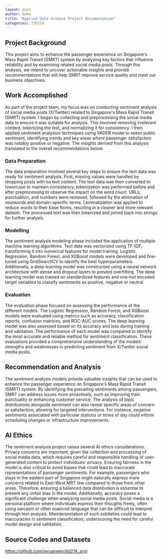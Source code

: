 ```yaml
---
layout: post
author: Name
title: "Applied Data Science Project Documentation"
categories: ITD214
---
```

## Project Background
This project aims to enhance the passenger experience on Singapore's Mass Rapid Transit (SMRT) system by analyzing key factors that influence reliability and by examining related social media posts. Through this analysis, we intend to uncover actionable insights and provide recommendations that will help SMRT improve service quality and meet our business objectives.

## Work Accomplished
As part of the project team, my focus was on conducting sentiment analysis of social media posts (X/Twitter) related to Singapore's Mass Rapid Transit (SMRT) system. I began by collecting and preprocessing the social media data to ensure it was sutiable for analysis. This involved removing irrelevant content, tokenizing the text, and normalizing it for consistency. I then applied sentiment analysius techniques using VADER model to seess public sentiment, identifying trends and key areas where passenger satisfaction was notably positive or negative. The insights derived from this analysis translated to the overall recommendations below.

### Data Preparation
The data preparation involved several key steps to ensure the text data was ready for sentiment analysis. First, missing values were handled by dropping posts with no text content. The text data was then converted to lowercase to maintain consistency, tokenization was performed before and after preprocessing to observe the impact on the word count. URLs, punctuation, and numbers were removed, followed by the elimination of stopwords and domain-specific terms. Lemmatization was applied to reduce words to their base forms, resulting in a cleaner and more relevant dataset. The processed text was then tokenized and joined back into strings for further analysis.

### Modelling
The sentiment analysis modeling phase included the application of multiple machine learning algorithms. Text data was vectorized using TF-IDF, transforming it into numerical features for model training. Logistic Regression, Random Forest, and XGBoost models were developed and fine-tuned using GridSearchCV to identify the best hyperparameters. Additionally, a deep learning model was constructed using a neural network architecture with dense and dropout layers to prevent overfitting. The deep learning model was trained on standardized features and one-hot encoded target variables to classify sentiments as positive, negative or neutral. 

### Evaluation
The evaluation phase focused on assessing the performance of the different models. The Logistic Regression, Random Forest, and XGBoost models were evaluated using metrics such as accuracy, classification reports, confusion matrices, and ROC-AUC scores. The deep learning model was also assessed based on its accuracy and loss during training and validation. The performance of each model was compared to identify the most accurate and reliable method for sentiment classification. These evaluations provided a comprehensive understanding of the models' strengths and weaknesses in predicting sentiment from  X/Twitter social media posts.

## Recommendation and Analysis
The sentiment analysis models provide valuable insights that can be used to enhance the passenger experience on Singapore's Mass Rapid Transit (SMRT) system. By identifying the prevailing sentiments among passengers, SMRT can address issues more proactively, such as improving train punctuality or enhancing customer service. The analysis of topic distributions alongside sentiment can also reveal specific areas of concern or satisfaction, allowing for targeted interventions. For instance, negative sentiments associated with particular stations or times of day could inform scheduling changes or infrastructure improvements.

## AI Ethics
The sentiment analysis project raises several AI ethics considerations. Privacy concerns are important, given the collection and processing of social media data, which requires careful and responsible handling of user-generated content to protect individuals' privacy. Ensuring fairness in the model is also critical to avoid biases that could lead to inaccurate representations of passenger sentiments. For example, passengers who stays in the eastern part of Singapore might naturally express more concerns related to East-West MRT line compared to those from other areas. Therefore, ensuring a balanced data distribution is essential to prevent any unfair bias in the model. Additionally, accuracy poses a significant challenge when analyzing social media posts. Social media is a personal platform where individuals express their thoughts freely, often using sarcasm or other nuanced language that can be difficult to interpret through text analysis. Misinterpretation of such subtleties could lead to inaccuracies in sentiment classification, underscoring the need for careful model design and validation.   

## Source Codes and Datasets
https://github.com/qyuanwen/itd214_proj 
